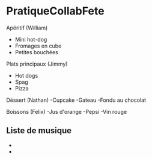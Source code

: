 # PratiqueCollabFete

Apéritif (William)
- Mini hot-dog
- Fromages en cube
- Petites bouchées

Plats principaux (Jimmy)
- Hot dogs
- Spag
- Pizza

Déssert (Nathan)
-Cupcake
-Gateau
-Fondu au chocolat

Boissons (Felix)
-Jus d'orange
-Pepsi
-Vin rouge

Liste de musique
-
-
-